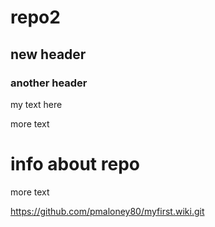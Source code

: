 # repo2

## new header

### another header

my text here

more text

# info about repo

more text

https://github.com/pmaloney80/myfirst.wiki.git

